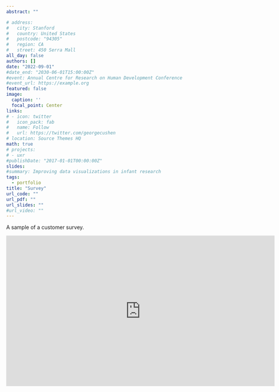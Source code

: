 ```yaml
---
abstract: ""

# address:
#   city: Stanford
#   country: United States
#   postcode: "94305"
#   region: CA
#   street: 450 Serra Mall
all_day: false
authors: []
date: "2022-09-01"
#date_end: "2030-06-01T15:00:00Z"
#event: Annual Centre for Research on Human Development Conference
#event_url: https://example.org
featured: false
image:
  caption: ''
  focal_point: Center
links:
# - icon: twitter
#   icon_pack: fab
#   name: Follow
#   url: https://twitter.com/georgecushen
# location: Source Themes HQ
math: true
# projects:
# - uxr
#publishDate: "2017-01-01T00:00:00Z"
slides: 
#summary: Improving data visualizations in infant research
tags:
  - portfolio
title: "Survey"
url_code: ""
url_pdf: ""
url_slides: ""
#url_video: ""
---
```

A sample of a customer survey. 

<iframe src="https://onedrive.live.com/embed?cid=77FAE923E34BC1FE&resid=77FAE923E34BC1FE%2111093&authkey=AAu9Q-TwNVmM4bg&em=2" width="720" height="405" frameborder="0" scrolling="no"></iframe>
